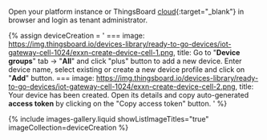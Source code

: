 Open your platform instance or ThingsBoard [cloud]({{thingsboardInstanceLink}}){:target="_blank"} in browser and login as tenant administrator.  

{% assign deviceCreation = '
    ===
        image: https://img.thingsboard.io/devices-library/ready-to-go-devices/iot-gateway-cell-1024/exxn-create-device-cell-1.png,
        title: Go to "<b>Device groups</b>" tab -> "<b>All</b>" and click "plus" button to add a new device. Enter device name, select existing or create a new device profile and click on "<b>Add</b>" button.
    ===
        image: https://img.thingsboard.io/devices-library/ready-to-go-devices/iot-gateway-cell-1024/exxn-create-device-cell-2.png,
        title: Your device has been created. Open its details and copy auto-generated <b>access token</b> by clicking on the "Copy access token" button.
'
%}

{% include images-gallery.liquid showListImageTitles="true" imageCollection=deviceCreation %}
